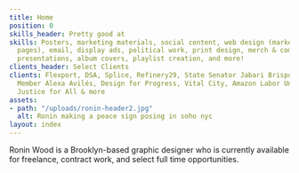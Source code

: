 ```yaml
---
title: Home
position: 0
skills_header: Pretty good at
skills: Posters, marketing materials, social content, web design (marketing and landing
  pages), email, display ads, political work, print design, merch & company swag,
  presentations, album covers, playlist creation, and more!
clients_header: Select Clients
clients: Flexport, DSA, Splice, Refinery29, State Senator Jabari Brisport, City Council
  Member Alexa Avilés, Design for Progress, Vital City, Amazon Labor Union, Housing
  Justice for All & more
assets:
- path: "/uploads/ronin-header2.jpg"
  alt: Ronin making a peace sign posing in soho nyc
layout: index
---
```


Ronin Wood is a Brooklyn-based graphic designer who is currently available for freelance, contract work, and select full time opportunities.
